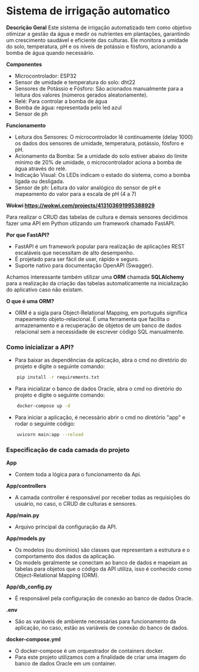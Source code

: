 # Sistema de irrigação automatico 

**Descrição Geral**
Este sistema de irrigação automatizado tem como objetivo otimizar a gestão da água e medir os nutrientes em plantações, garantindo um crescimento saudável e eficiente das culturas. Ele monitora a umidade do solo, temperatura, pH e os níveis de potássio e fósforo, acionando a bomba de água quando necessário.

**Componentes**
- Microcontrolador: ESP32
- Sensor de umidade e temperatura do solo: dht22
- Sensores de Potássio e Fósforo: São acionados manualmente para a leitura dos valores (números gerados aleatoriamente).
- Relé: Para controlar a bomba de água
- Bomba de água: representada pelo led azul
- Sensor de ph

**Funcionamento**
- Leitura dos Sensores: O microcontrolador lê continuamente (delay 1000) os dados dos sensores de umidade, temperatura, potássio, fósforo e pH.
- Acionamento da Bomba: Se a umidade do solo estiver abaixo do limite mínimo de 20% de umidade, o microcontrolador aciona a bomba de água através do relé.
- Indicação Visual: Os LEDs indicam o estado do sistema, como a bomba ligada ou desligada.
- Sensor de ph: Leitura do valor analógico do sensor de pH e mapeamento do valor para a escala de pH (4 a 7)

**Wokwi https://wokwi.com/projects/413103691995388929**

Para realizar o CRUD das tabelas de cultura e demais sensores decidimos fazer uma API em Python utlizando um framework chamado FastAPI.

**Por que FastAPI?**
- FastAPI é um framework popular para realização de aplicações REST escaláveis que necessitam de alto desempenho.
- É projetado para ser fácil de user, rápido e seguro.
- Suporte nativo para documentação OpenAPI (Swagger).

Achamos interessante também utilizar uma **ORM** chamada **SQLAlchemy** para a realização da criação das tabelas automaticamente na inicialização do aplicativo caso não existam.

**O que é uma ORM?**
- ORM é a sigla para Object-Relational Mapping, em português significa mapeamento objeto-relacional. É uma ferramenta que facilita o armazenamento e a recuperação de objetos de um banco de dados relacional sem a necessidade de escrever código SQL manualmente.

### Como inicializar a API?
- Para baixar as dependências da aplicação, abra o cmd no diretório do projeto e digite o seguinte comando:
```bash
    pip install -r requirements.txt
```

- Para inicializar o banco de dados Oracle, abra o cmd no diretório do projeto e digite o seguinte comando:
```bash
    docker-compose up -d
```

- Para iniciar a aplicação, é necessário abrir o cmd no diretório "app" e rodar o seguinte código:
```bash
    uvicorn main:app --reload
```

### Especificação de cada camada do projeto

**App**
- Contem toda a lógica para o funcionamento da Api.

**App/controllers**
- A camada controller é responsável por receber todas as requisições do usuário, no caso, o CRUD de culturas e sensores.

**App/main.py**
- Arquivo principal da configuração da API.

**App/models.py**
- Os modelos (ou domínios) são classes que representam a estrutura e o comportamento dos dados da aplicação.
- Os models geralmente se conectam ao banco de dados e mapeiam as tabelas para objetos que o código da API utiliza, isso é conhecido como Object-Relational Mapping (ORM).

**App/db_config.py**
- É responsável pela configuração de conexão ao banco de dados Oracle.

**.env**
- São as variáveis de ambiente necessárias para funcionamento da aplicação, no caso, estão as variáveis de conexão do banco de dados.

**docker-compose.yml**
- O docker-compose é um orquestrador de containers docker.
- Para este projeto utilizamos com a finalidade de criar uma imagem do banco de dados Oracle em um container.
